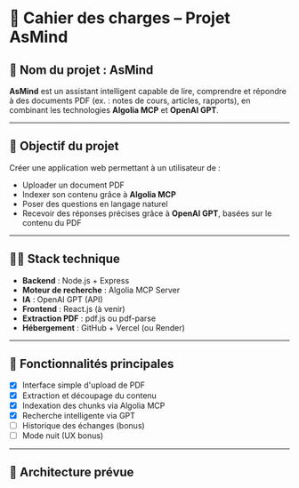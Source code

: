 # 📄 Cahier des charges – Projet AsMind

## 🧠 Nom du projet : AsMind

**AsMind** est un assistant intelligent capable de lire, comprendre et répondre à des documents PDF (ex. : notes de cours, articles, rapports), en combinant les technologies **Algolia MCP** et **OpenAI GPT**.

---

## 🎯 Objectif du projet

Créer une application web permettant à un utilisateur de :
- Uploader un document PDF
- Indexer son contenu grâce à **Algolia MCP**
- Poser des questions en langage naturel
- Recevoir des réponses précises grâce à **OpenAI GPT**, basées sur le contenu du PDF

---

## 👩‍💻 Stack technique

- **Backend** : Node.js + Express
- **Moteur de recherche** : Algolia MCP Server
- **IA** : OpenAI GPT (API)
- **Frontend** : React.js (à venir)
- **Extraction PDF** : pdf.js ou pdf-parse
- **Hébergement** : GitHub + Vercel (ou Render)

---

## 🧩 Fonctionnalités principales

- [x] Interface simple d'upload de PDF
- [x] Extraction et découpage du contenu
- [x] Indexation des chunks via Algolia MCP
- [x] Recherche intelligente via GPT
- [ ] Historique des échanges (bonus)
- [ ] Mode nuit (UX bonus)

---

## 📐 Architecture prévue

